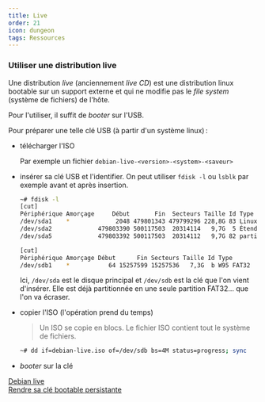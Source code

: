 ```yaml
---
title: Live
order: 21
icon: dungeon
tags: Ressources
---
```


### Utiliser une distribution live

Une distribution _live_ (anciennement _live CD_) est une distribution linux bootable sur un support externe et qui ne modifie pas le _file system_ (système de fichiers) de l'hôte. 

Pour l'utiliser, il suffit de _booter_ sur l'USB. 

Pour préparer une telle clé USB (à partir d'un système linux) :

- télécharger l'ISO 

    Par exemple un fichier `debian-live-<version>-<system>-<saveur>`

- insérer sa clé USB et l'identifier. On peut utiliser `fdisk -l` ou `lsblk` par exemple avant et après insertion. 

    ```bash 
    ~# fdisk -l 
    [cut]
    Périphérique Amorçage     Début       Fin  Secteurs Taille Id Type
    /dev/sda1    *             2048 479801343 479799296 228,8G 83 Linux
    /dev/sda2             479803390 500117503  20314114   9,7G  5 Étendue
    /dev/sda5             479803392 500117503  20314112   9,7G 82 partition…

    [cut]
    Périphérique Amorçage Début      Fin Secteurs Taille Id Type
    /dev/sdb1    *           64 15257599 15257536   7,3G  b W95 FAT32
    ```

    Ici, `/dev/sda` est le disque principal et `/dev/sdb` est la clé que l'on vient d'insérer. Elle est déjà partitionnée en une seule partition FAT32… que l'on va écraser. 

-  copier l'ISO (l'opération prend du temps)

    > Un ISO se copie en blocs. Le fichier ISO contient tout le système de fichiers.

    ```bash 
    ~# dd if=debian-live.iso of=/dev/sdb bs=4M status=progress; sync
    ```

- _booter_ sur la clé

 



[Debian live](https://www.debian.org/CD/live/)  
[Rendre sa clé bootable persistante](https://debian-facile.org/doc:install:deblive-usb-persistant)
